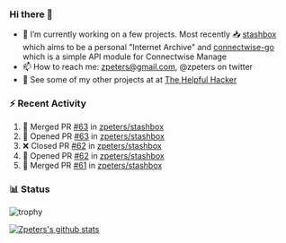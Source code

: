 ### Hi there 👋


- 🔭 I’m currently working on a few projects.  Most recently :inbox_tray: [stashbox](https://github.com/zpeters/stashbox) which aims to be a personal "Internet Archive" and [connectwise-go](https://github.com/zpeters/connectwise-go) which is a simple API module for Connectwise Manage
- 📫 How to reach me: zpeters@gmail.com, @zpeters on twitter
- 👋 See some of my other projects at at [The Helpful Hacker](https://thehelpfulhacker.net)

### :zap: Recent Activity

<!--START_SECTION:activity-->
1. 🎉 Merged PR [#63](https://github.com/zpeters/stashbox/pull/63) in [zpeters/stashbox](https://github.com/zpeters/stashbox)
2. 💪 Opened PR [#63](https://github.com/zpeters/stashbox/pull/63) in [zpeters/stashbox](https://github.com/zpeters/stashbox)
3. ❌ Closed PR [#62](https://github.com/zpeters/stashbox/pull/62) in [zpeters/stashbox](https://github.com/zpeters/stashbox)
4. 💪 Opened PR [#62](https://github.com/zpeters/stashbox/pull/62) in [zpeters/stashbox](https://github.com/zpeters/stashbox)
5. 🎉 Merged PR [#61](https://github.com/zpeters/stashbox/pull/61) in [zpeters/stashbox](https://github.com/zpeters/stashbox)
<!--END_SECTION:activity-->

### :bar_chart: Status

![trophy](https://github-profile-trophy.vercel.app/?username=zpeters)

[![Zpeters's github stats](https://github-readme-stats.vercel.app/api?username=zpeters)](https://github.com/zpeters/github-readme-stats&show_icons=true)
